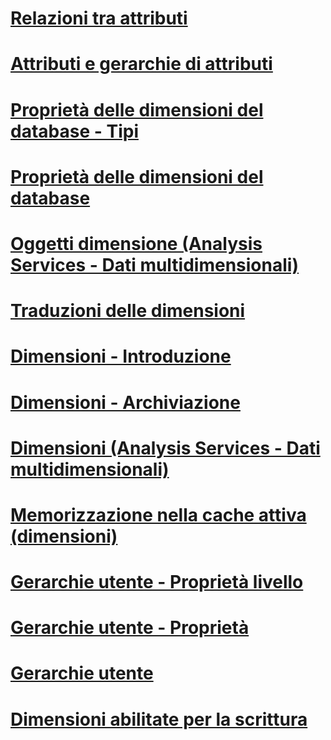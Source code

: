# [Relazioni tra attributi](attribute-relationships.md)
# [Attributi e gerarchie di attributi](attributes-and-attribute-hierarchies.md)
# [Proprietà delle dimensioni del database - Tipi](database-dimension-properties-types.md)
# [Proprietà delle dimensioni del database](database-dimension-properties.md)
# [Oggetti dimensione (Analysis Services - Dati multidimensionali)](dimension-objects-analysis-services-multidimensional-data.md)
# [Traduzioni delle dimensioni](dimension-translations.md)
# [Dimensioni - Introduzione](dimensions-introduction.md)
# [Dimensioni - Archiviazione](dimensions-storage.md)
# [Dimensioni (Analysis Services - Dati multidimensionali)](dimensions-analysis-services-multidimensional-data.md)
# [Memorizzazione nella cache attiva (dimensioni)](proactive-caching-dimensions.md)
# [Gerarchie utente - Proprietà livello](user-hierarchies-level-properties.md)
# [Gerarchie utente - Proprietà](user-hierarchies-properties.md)
# [Gerarchie utente](user-hierarchies.md)
# [Dimensioni abilitate per la scrittura](write-enabled-dimensions.md)

